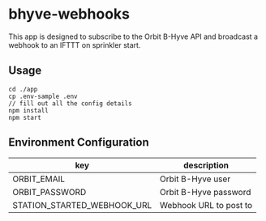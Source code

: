 # bhyve-webhooks

This app is designed to subscribe to the Orbit B-Hyve API and broadcast a webhook to an IFTTT on sprinkler start.

## Usage

```
cd ./app
cp .env-sample .env
// fill out all the config details
npm install
npm start
```

## Environment Configuration

| key                         | description            |
| --------------------------- | ---------------------- |
| ORBIT_EMAIL                 | Orbit B-Hyve user      |
| ORBIT_PASSWORD              | Orbit B-Hyve password  |
| STATION_STARTED_WEBHOOK_URL | Webhook URL to post to |
